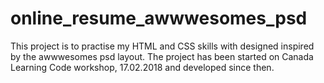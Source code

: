 # online_resume_awwwesomes_psd
This project is to practise my HTML and CSS skills with designed inspired by the awwwesomes psd layout. The project has been started on Canada Learning Code workshop, 17.02.2018 and developed since then.
